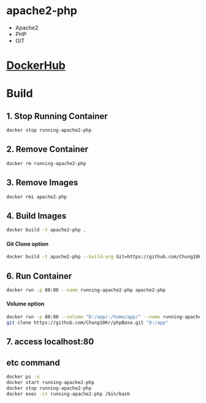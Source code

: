 # apache2-php
- Apache2
- PHP
- GIT
# [DockerHub](https://hub.docker.com/repository/docker/chung10/apache2-php)

# Build

## 1. Stop Running Container
```bash
docker stop running-apache2-php
```
## 2. Remove Container
```bash
docker rm running-apache2-php
```
## 3. Remove Images
```bash
docker rmi apache2-php
```
## 4. Build Images
```bash
docker build -t apache2-php .
```

#### Git Clone option
```bash
docker build -t apache2-php --build-arg Git=https://github.com/Chung10Kr/phpBase.git .
```

## 6. Run Container
```bash
docker run -p 80:80 --name running-apache2-php apache2-php
```

#### Volume option
```bash
docker run -p 80:80 --volume "D:/app/:/home/app/" --name running-apache2-php apache2-php
git clone https://github.com/Chung10Kr/phpBase.git "D:/app"
```

## 7. access localhost:80



## etc command
```bash
docker ps -a
docker start running-apache2-php
docker stop running-apache2-php
docker exec -it running-apache2-php /bin/bash
```